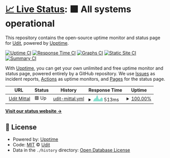 # [📈 Live Status](https://udit-001.github.io/portfolio-status): <!--live status--> **🟩 All systems operational**

This repository contains the open-source uptime monitor and status page for [Udit](uditmittal.com), powered by [Upptime](https://github.com/upptime/upptime).

[![Uptime CI](https://github.com/udit-001/portfolio-status/workflows/Uptime%20CI/badge.svg)](https://github.com/udit-001/portfolio-status/actions?query=workflow%3A%22Uptime+CI%22)
[![Response Time CI](https://github.com/udit-001/portfolio-status/workflows/Response%20Time%20CI/badge.svg)](https://github.com/udit-001/portfolio-status/actions?query=workflow%3A%22Response+Time+CI%22)
[![Graphs CI](https://github.com/udit-001/portfolio-status/workflows/Graphs%20CI/badge.svg)](https://github.com/udit-001/portfolio-status/actions?query=workflow%3A%22Graphs+CI%22)
[![Static Site CI](https://github.com/udit-001/portfolio-status/workflows/Static%20Site%20CI/badge.svg)](https://github.com/udit-001/portfolio-status/actions?query=workflow%3A%22Static+Site+CI%22)
[![Summary CI](https://github.com/udit-001/portfolio-status/workflows/Summary%20CI/badge.svg)](https://github.com/udit-001/portfolio-status/actions?query=workflow%3A%22Summary+CI%22)

With [Upptime](https://upptime.js.org), you can get your own unlimited and free uptime monitor and status page, powered entirely by a GitHub repository. We use [Issues](https://github.com/udit-001/portfolio-status/issues) as incident reports, [Actions](https://github.com/udit-001/portfolio-status/actions) as uptime monitors, and [Pages](https://udit-001.github.io/portfolio-status) for the status page.

<!--start: status pages-->
<!-- This summary is generated by Upptime (https://github.com/upptime/upptime) -->
<!-- Do not edit this manually, your changes will be overwritten -->
<!-- prettier-ignore -->
| URL | Status | History | Response Time | Uptime |
| --- | ------ | ------- | ------------- | ------ |
| <img alt="" src="https://icons.duckduckgo.com/ip3/uditmittal.com.ico" height="13"> [Udit Mittal](https://uditmittal.com) | 🟩 Up | [udit-mittal.yml](https://github.com/udit-001/portfolio-status/commits/HEAD/history/udit-mittal.yml) | <details><summary><img alt="Response time graph" src="./graphs/udit-mittal/response-time-week.png" height="20"> 513ms</summary><br><a href="https://udit-001.github.io/portfolio-status/history/udit-mittal"><img alt="Response time 373" src="https://img.shields.io/endpoint?url=https%3A%2F%2Fraw.githubusercontent.com%2Fudit-001%2Fportfolio-status%2FHEAD%2Fapi%2Fudit-mittal%2Fresponse-time.json"></a><br><a href="https://udit-001.github.io/portfolio-status/history/udit-mittal"><img alt="24-hour response time 432" src="https://img.shields.io/endpoint?url=https%3A%2F%2Fraw.githubusercontent.com%2Fudit-001%2Fportfolio-status%2FHEAD%2Fapi%2Fudit-mittal%2Fresponse-time-day.json"></a><br><a href="https://udit-001.github.io/portfolio-status/history/udit-mittal"><img alt="7-day response time 513" src="https://img.shields.io/endpoint?url=https%3A%2F%2Fraw.githubusercontent.com%2Fudit-001%2Fportfolio-status%2FHEAD%2Fapi%2Fudit-mittal%2Fresponse-time-week.json"></a><br><a href="https://udit-001.github.io/portfolio-status/history/udit-mittal"><img alt="30-day response time 444" src="https://img.shields.io/endpoint?url=https%3A%2F%2Fraw.githubusercontent.com%2Fudit-001%2Fportfolio-status%2FHEAD%2Fapi%2Fudit-mittal%2Fresponse-time-month.json"></a><br><a href="https://udit-001.github.io/portfolio-status/history/udit-mittal"><img alt="1-year response time 391" src="https://img.shields.io/endpoint?url=https%3A%2F%2Fraw.githubusercontent.com%2Fudit-001%2Fportfolio-status%2FHEAD%2Fapi%2Fudit-mittal%2Fresponse-time-year.json"></a></details> | <details><summary><a href="https://udit-001.github.io/portfolio-status/history/udit-mittal">100.00%</a></summary><a href="https://udit-001.github.io/portfolio-status/history/udit-mittal"><img alt="All-time uptime 72.53%" src="https://img.shields.io/endpoint?url=https%3A%2F%2Fraw.githubusercontent.com%2Fudit-001%2Fportfolio-status%2FHEAD%2Fapi%2Fudit-mittal%2Fuptime.json"></a><br><a href="https://udit-001.github.io/portfolio-status/history/udit-mittal"><img alt="24-hour uptime 100.00%" src="https://img.shields.io/endpoint?url=https%3A%2F%2Fraw.githubusercontent.com%2Fudit-001%2Fportfolio-status%2FHEAD%2Fapi%2Fudit-mittal%2Fuptime-day.json"></a><br><a href="https://udit-001.github.io/portfolio-status/history/udit-mittal"><img alt="7-day uptime 100.00%" src="https://img.shields.io/endpoint?url=https%3A%2F%2Fraw.githubusercontent.com%2Fudit-001%2Fportfolio-status%2FHEAD%2Fapi%2Fudit-mittal%2Fuptime-week.json"></a><br><a href="https://udit-001.github.io/portfolio-status/history/udit-mittal"><img alt="30-day uptime 100.00%" src="https://img.shields.io/endpoint?url=https%3A%2F%2Fraw.githubusercontent.com%2Fudit-001%2Fportfolio-status%2FHEAD%2Fapi%2Fudit-mittal%2Fuptime-month.json"></a><br><a href="https://udit-001.github.io/portfolio-status/history/udit-mittal"><img alt="1-year uptime 99.10%" src="https://img.shields.io/endpoint?url=https%3A%2F%2Fraw.githubusercontent.com%2Fudit-001%2Fportfolio-status%2FHEAD%2Fapi%2Fudit-mittal%2Fuptime-year.json"></a></details>

<!--end: status pages-->

[**Visit our status website →**](https://udit-001.github.io/portfolio-status)

## 📄 License

- Powered by: [Upptime](https://github.com/upptime/upptime)
- Code: [MIT](./LICENSE) © [Udit](uditmittal.com)
- Data in the `./history` directory: [Open Database License](https://opendatacommons.org/licenses/odbl/1-0/)
